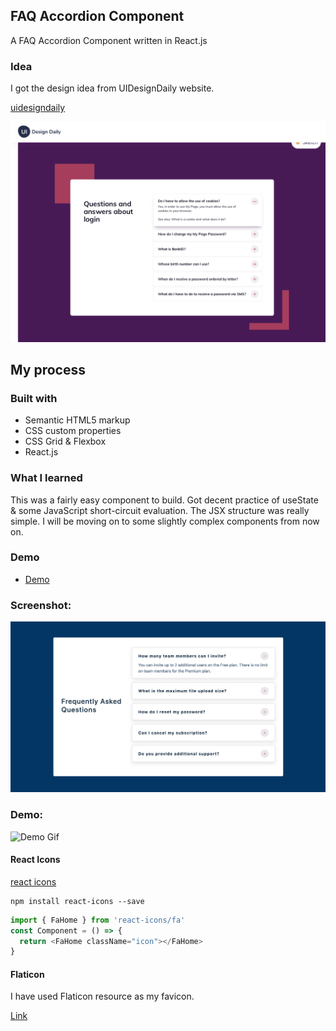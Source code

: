 ## FAQ Accordion Component

A FAQ Accordion Component written in React.js

### Idea

I got the design idea from UIDesignDaily website.

[uidesigndaily](https://uidesigndaily.com/posts/sketch-accordion-website-day-1175)

![Idea Image - credit: UI Design Daily](./idea.png)

## My process

### Built with

- Semantic HTML5 markup
- CSS custom properties
- CSS Grid & Flexbox
- React.js

### What I learned

This was a fairly easy component to build. Got decent practice of useState & some JavaScript short-circuit evaluation. The JSX structure was really simple. I will be moving on to some slightly complex components from now on.

### Demo

- [Demo](https://webster-faq-accordion-react.netlify.app)

### Screenshot:

![Screenshot](./screenshot.png)

### Demo:

![Demo Gif](./faq.gif)

#### React Icons

[react icons](https://react-icons.github.io/react-icons/)

```
npm install react-icons --save
```

```javascript
import { FaHome } from 'react-icons/fa'
const Component = () => {
  return <FaHome className="icon"></FaHome>
}
```

#### Flaticon

I have used Flaticon resource as my favicon.

[Link](https://www.flaticon.com/free-icons/faq)
